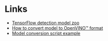 # Links

- [TensorFlow detection model zoo](https://github.com/tensorflow/models/blob/master/research/object_detection/g3doc/tf2_detection_zoo.md)
- [How to convert model to OpenVINO™ format](https://docs.openvinotoolkit.org/latest/_docs_MO_DG_prepare_model_convert_model_tf_specific_Convert_Object_Detection_API_Models.html)
- [Model conversion script example](https://github.com/openvinotoolkit/cvat/blob/3e09503ba6c6daa6469a6c4d275a5a8b168dfa2c/components/tf_annotation/install.sh#L23)
